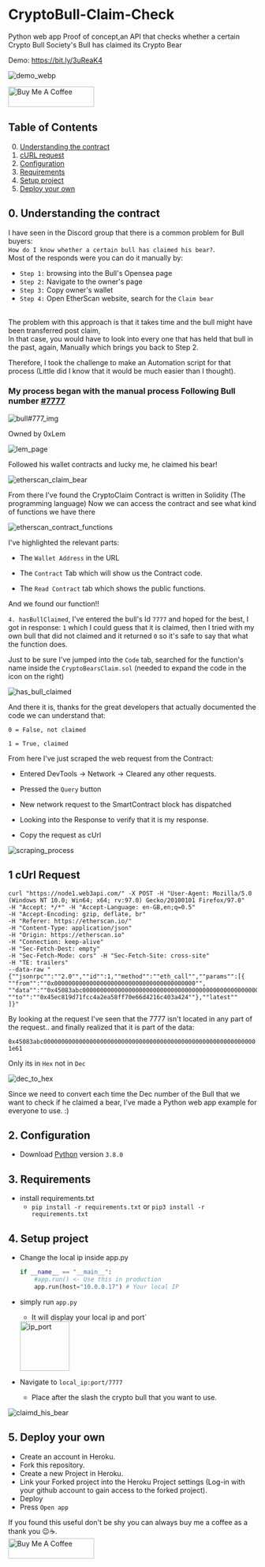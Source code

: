 #  CryptoBull-Claim-Check

Python web app Proof of concept,an API that checks whether a certain Crypto Bull Society's Bull has claimed its Crypto Bear

Demo: https://bit.ly/3uReaK4

<img src="https://github.com/edenbd50/CryptoBull-Claim-Check/blob/main/images/demo_v2.webp" alt="demo_webp" >
	

<a href="https://www.buymeacoffee.com/peterpen5100" target="_blank"><img src="https://cdn.buymeacoffee.com/buttons/default-orange.png" alt="Buy Me A Coffee" height="41" width="174"></a>


	
## Table of Contents

<!-- MarkdownTOC -->
0. [Understanding the contract](#0.understandingthecontract)
1. [cURL request](#curlrequest)
2. [Configuration](#configuration)
3. [Requirements](#requirements)
4. [Setup project](#setupproject)
5. [Deploy your own](#deployyourown)
<!-- /MarkdownTOC -->

## 0. Understanding the contract

I have seen in the Discord group that there is a common problem for Bull buyers:</br>
`How do I know whether a certain bull has claimed his bear?`.</br>
Most of the responds were you can do it manually by:</br>
- `Step 1:` browsing into the Bull's Opensea page</br>
- `Step 2:` Navigate to the owner's page</br>
- `Step 3:` Copy owner's wallet</br>
- `Step 4:` Open EtherScan website, search for the `Claim bear`</br>
</br>
The problem with this approach is that it takes time and the bull might have been transferred post claim,</br>
In that case, you would have to look into every one that has held that bull in the past, again, Manually which brings you back to Step 2.</br>

Therefore, I took the challenge to make an Automation script for that process (Little did I know that it would be much easier than I thought).</br>

### My process began with the manual process Following Bull number [#7777](https://opensea.io/assets/0x469823c7b84264d1bafbcd6010e9cdf1cac305a3/7777)</br>


<img src="https://github.com/edenbd50/CryptoBull-Claim-Check/blob/main/images/bull_number_7777.png" alt="bull#777_img" >
 
Owned by 0xLem

<img src="https://github.com/edenbd50/CryptoBull-Claim-Check/blob/main/images/lem_page.png" alt="lem_page" >

Followed his wallet contracts and lucky me, he claimed his bear!

<img src="https://github.com/edenbd50/CryptoBull-Claim-Check/blob/main/images/etherscan_claim_bear.png" alt="etherscan_claim_bear" >

From there I've found the CryptoClaim Contract is written in Solidity (The programming language)
Now we can access the contract and see what kind of functions we have there

<img src="https://github.com/edenbd50/CryptoBull-Claim-Check/blob/main/images/etherscan_contract_functions.png" alt="etherscan_contract_functions" > 

I've highlighted the relevant parts:

- The `Wallet Address` in the URL

- The `Contract` Tab which will show us the Contract code.

- The `Read Contract`  tab which shows the public functions.


And we found our function!!

`4. hasBullClaimed`, I've entered the bull's Id `7777` and hoped for the best, I got in response: `1` which I could guess that it is claimed, then I tried with my own bull that did not claimed and it returned `0` so it's safe to say that what the function does.

Just to be sure I've jumped into the `Code` tab, searched for the function's name inside the `CryptoBearsClaim.sol` (needed to expand the code in the icon on the right)

<img src="https://github.com/edenbd50/CryptoBull-Claim-Check/blob/main/images/has_bull_claimed_solidity.png" alt="has_bull_claimed" > 

And there it is, thanks for the great developers that actually documented the code we can understand that:

`0 = False, not claimed`

`1 = True, claimed`



From here I've just scraped the web request from the Contract:

- Entered DevTools -> Network -> Cleared any other requests.

- Pressed the `Query` button

- New network request to the SmartContract block has dispatched

- Looking into the Response to verify that it is my response.

- Copy the request as cUrl


<img src="https://github.com/edenbd50/CryptoBull-Claim-Check/blob/main/images/scraping_process.png" alt="scraping_process" > 


## 1 cUrl Request
```
curl "https://node1.web3api.com/" -X POST -H "User-Agent: Mozilla/5.0 (Windows NT 10.0; Win64; x64; rv:97.0) Gecko/20100101 Firefox/97.0" 
-H "Accept: */*" -H "Accept-Language: en-GB,en;q=0.5" 
-H "Accept-Encoding: gzip, deflate, br" 
-H "Referer: https://etherscan.io/"
-H "Content-Type: application/json"
-H "Origin: https://etherscan.io" 
-H "Connection: keep-alive" 
-H "Sec-Fetch-Dest: empty" 
-H "Sec-Fetch-Mode: cors" -H "Sec-Fetch-Site: cross-site" 
-H "TE: trailers" 
--data-raw "{""jsonrpc"":""2.0"",""id"":1,""method"":""eth_call"",""params"":[{
""from"":""0x0000000000000000000000000000000000000000"",
""data"":""0x45083abc0000000000000000000000000000000000000000000000000000000000001e61"",
""to"":""0x45ec819d71fcc4a2ea58ff70e66d4216c403a424""},""latest""
]}"
```


By looking at the request I've seen that the 7777 isn't located in any part of the request.. and finally realized that it is part of the data:

`0x45083abc0000000000000000000000000000000000000000000000000000000000001e61`

Only its in `Hex` not in `Dec` 

<img src="https://github.com/edenbd50/CryptoBull-Claim-Check/blob/main/images/dec_to_hex.png" alt="dec_to_hex" > 
 

Since we need to convert each time the Dec number of the Bull that we want to check if he claimed a bear, I've made a Python web app example for everyone to use. :)

  
  

## 2. Configuration
- Download [Python](https://www.python.org/downloads/release/python-380/) version `3.8.0`

## 3. Requirements
- install requirements.txt
	- `pip install -r requirements.txt` or `pip3 install -r requirements.txt`

## 4. Setup project
- Change the local ip inside app.py
	```python		
	if __name__ == "__main__":
		#app.run() <- Use this in production
		app.run(host="10.0.0.17") # Your local IP
	```
- simply run `app.py`
	- It will display your local ip and port`
	<img src="https://github.com/edenbd50/CryptoBull-Claim-Check/blob/main/images/ip_port.png" alt="ip_port" height="100" >
 
	
- Navigate to `local_ip:port/7777`
	- Place after the slash the crypto bull that you want to use.
<img src="https://github.com/edenbd50/CryptoBull-Claim-Check/blob/main/images/claimd_his_bear_v2.png" alt="claimd_his_bear" > 


## 5. Deploy your own

- Create an account in Heroku.
- Fork this repository.
- Create a new Project in Heroku.
- Link your Forked project into the Heroku Project settings (Log-in with your github account to gain access to the forked project).
- Deploy 
- Press `Open app`




If you found this useful don't be shy you can always buy me a coffee as a thank you 😉☕.
<br>
<a href="https://www.buymeacoffee.com/peterpen5100" target="_blank"><img src="https://cdn.buymeacoffee.com/buttons/default-orange.png" alt="Buy Me A Coffee" height="41" width="174"></a>